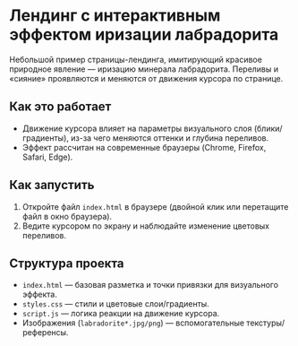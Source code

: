 # Лендинг с интерактивным эффектом иризации лабрадорита

Небольшой пример страницы-лендинга, имитирующий красивое природное явление — иризацию минерала лабрадорита. Переливы и «сияние» проявляются и меняются от движения курсора по странице.

## Как это работает
- Движение курсора влияет на параметры визуального слоя (блики/градиенты), из-за чего меняются оттенки и глубина переливов.
- Эффект рассчитан на современные браузеры (Chrome, Firefox, Safari, Edge).

## Как запустить
1. Откройте файл `index.html` в браузере (двойной клик или перетащите файл в окно браузера).
2. Ведите курсором по экрану и наблюдайте изменение цветовых переливов.

## Структура проекта
- `index.html` — базовая разметка и точки привязки для визуального эффекта.
- `styles.css` — стили и цветовые слои/градиенты.
- `script.js` — логика реакции на движение курсора.
- Изображения (`labradorite*.jpg/png`) — вспомогательные текстуры/референсы.
